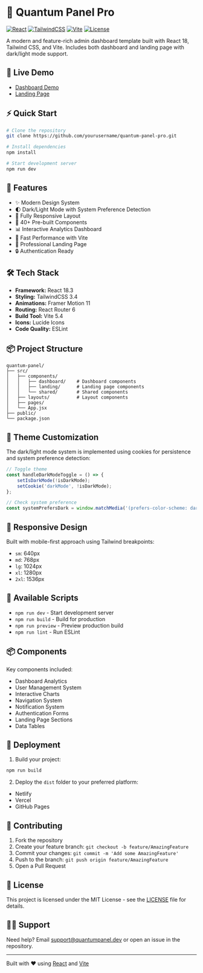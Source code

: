# 🚀 Quantum Panel Pro

[![React](https://img.shields.io/badge/React-18.3-blue.svg)](https://reactjs.org/)
[![TailwindCSS](https://img.shields.io/badge/TailwindCSS-3.4-blue.svg)](https://tailwindcss.com/)
[![Vite](https://img.shields.io/badge/Vite-5.4-blue.svg)](https://vitejs.dev/)
[![License](https://img.shields.io/badge/license-MIT-green.svg)](https://opensource.org/licenses/MIT)

A modern and feature-rich admin dashboard template built with React 18, Tailwind CSS, and Vite. Includes both dashboard and landing page with dark/light mode support.

## 🌟 Live Demo

- [Dashboard Demo](https://quantum-panel.netlify.app/dashboard)
- [Landing Page](https://quantum-panel.netlify.app/)

## ⚡ Quick Start

```bash
# Clone the repository
git clone https://github.com/yourusername/quantum-panel-pro.git

# Install dependencies
npm install

# Start development server
npm run dev
```

## 🎯 Features

- ✨ Modern Design System
- 🌓 Dark/Light Mode with System Preference Detection
- 📱 Fully Responsive Layout
- 🎨 40+ Pre-built Components
- 📊 Interactive Analytics Dashboard
- 🚀 Fast Performance with Vite
- 🎯 Professional Landing Page
- 🔒 Authentication Ready

## 🛠️ Tech Stack

- **Framework:** React 18.3
- **Styling:** TailwindCSS 3.4
- **Animations:** Framer Motion 11
- **Routing:** React Router 6
- **Build Tool:** Vite 5.4
- **Icons:** Lucide Icons
- **Code Quality:** ESLint

## 📦 Project Structure

```
quantum-panel/
├── src/
│   ├── components/
│   │   ├── dashboard/    # Dashboard components
│   │   ├── landing/      # Landing page components
│   │   └── shared/       # Shared components
│   ├── layouts/          # Layout components
│   ├── pages/           
│   └── App.jsx
├── public/               
└── package.json
```

## 🎨 Theme Customization

The dark/light mode system is implemented using cookies for persistence and system preference detection:

```javascript
// Toggle theme
const handleDarkModeToggle = () => {
    setIsDarkMode(!isDarkMode);
    setCookie('darkMode', !isDarkMode);
};

// Check system preference
const systemPrefersDark = window.matchMedia('(prefers-color-scheme: dark)').matches;
```

## 📱 Responsive Design

Built with mobile-first approach using Tailwind breakpoints:
- `sm`: 640px
- `md`: 768px
- `lg`: 1024px
- `xl`: 1280px
- `2xl`: 1536px

## 🔧 Available Scripts

- `npm run dev` - Start development server
- `npm run build` - Build for production
- `npm run preview` - Preview production build
- `npm run lint` - Run ESLint

## 📦 Components

Key components included:
- Dashboard Analytics
- User Management System
- Interactive Charts
- Navigation System
- Notification System
- Authentication Forms
- Landing Page Sections
- Data Tables

## 🚀 Deployment

1. Build your project:
```bash
npm run build
```

2. Deploy the `dist` folder to your preferred platform:
- Netlify
- Vercel
- GitHub Pages

## 🤝 Contributing

1. Fork the repository
2. Create your feature branch: `git checkout -b feature/AmazingFeature`
3. Commit your changes: `git commit -m 'Add some AmazingFeature'`
4. Push to the branch: `git push origin feature/AmazingFeature`
5. Open a Pull Request

## 📝 License

This project is licensed under the MIT License - see the [LICENSE](LICENSE) file for details.

## 🙋‍♂️ Support

Need help? Email support@quantumpanel.dev or open an issue in the repository.

---

Built with ❤️ using [React](https://reactjs.org/) and [Vite](https://vitejs.dev/)
